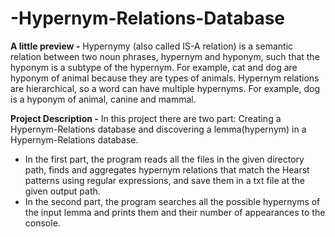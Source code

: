 # -Hypernym-Relations-Database
**A little preview -** Hypernymy (also called IS-A relation) is a semantic relation between two noun phrases, hypernym and hyponym, such that the hyponym is a subtype of the hypernym. For example, cat and dog are hyponym of animal because they are types of animals. Hypernym relations are hierarchical, so a word can have multiple hypernyms. For example, dog is a hyponym of animal, canine and mammal.

**Project Description -** In this project there are two part: Creating a Hypernym-Relations database and discovering a lemma(hypernym) in a Hypernym-Relations database.<br>
- In the first part, the program reads all the files in the given directory path, finds and aggregates hypernym relations that match the Hearst patterns using regular expressions, and save them in a txt file at the given output path.<br>
- In the second part, the program searches all the possible hypernyms of the input lemma and prints them and their number of appearances to the console.
